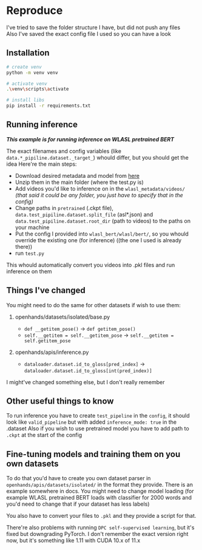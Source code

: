 # Reproduce

I've tried to save the folder structure I have, but did not push any files  
Also I've saved the exact config file I used so you can have a look

## Installation

```bash
# create venv
python -m venv venv

# activate venv
.\venv\scripts\activate

# install libs
pip install -r requirements.txt
```

## Running inference

***This example is for running inference on WLASL pretrained BERT***

The exact filenames and config variables (like `data.*_pipiline.dataset._target_`) whould differ, but you should get the idea
Here're the main steps:

- Download desired metadata and model from [here](https://openhands.ai4bharat.org/en/latest/instructions/models.html)
- Unzip them in the main folder (where the test.py is)
- Add videos you'd like to inference on in the `wlasl_metadata/videos/` *(that said it could be any folder, you just have to specify that in the config)*
- Change paths in `pretrained` (.ckpt file), `data.test_pipiline.dataset.split_file` (asl*.json) and `data.test_pipiline.dataset.root_dir` (path to videos) to the paths on your machine
- Put the config I provided into `wlasl_bert/wlasl/bert/`, so you whould override the existing one (for inference) ((the one I used is already there))
- run `test.py`

This whould automatically convert you videos into .pkl files and run inference on them

## Things I've changed

You might need to do the same for other datasets if wish to use them:

1. openhands/datasets/isolated/base.py
   - `def __getitem_pose()` -> `def getitem_pose()`
   - `self.__getitem = self.__getitem_pose` -> `self.__getitem = self.getitem_pose`

2. openhands/apis/inference.py
   - `dataloader.dataset.id_to_gloss[pred_index]` -> `dataloader.dataset.id_to_gloss[int(pred_index)]`

I might've changed something else, but I don't really remember

## Other useful things to know

To run inference you have to create `test_pipeline` in the `config`, it should look like `valid_pipeline` but with added `inference_mode: true` in the .dataset
Also if you wish to use pretrained model you have to add path to `.ckpt` at the start of the config

## Fine-tuning models and training them on you own datasets

To do that you'd have to create you own dataset parser in `openhands/apis/datasets/isolated/` in the format they provide. There is an example somewhere in docs. You might need to change model loading (for example WLASL pretrained BERT loads with classifier for 2000 words and you'd need to change that if your dataset has less labels)  

You also have to convert your files to `.pkl` and they provide a script for that.

There're also problems with running `DPC self-supervised learning`, but it's fixed but downgrading PyTorch. I don't remember the exact version right now, but it's something like 1.11 with CUDA 10.x of 11.x
